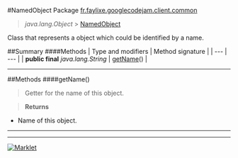 #NamedObject
Package <a href="README.md"> fr.faylixe.googlecodejam.client.common</a><br>

> *java.lang.Object* > <a href="NamedObject.md"> NamedObject</a>

<p>Class that represents a object which
 could be identified by a name.</p>

##Summary
####Methods
| Type and modifiers | Method signature |
| --- | --- |
| **public final** *java.lang.String* | <a href="#getname"> getName</a>() |

---


##Methods
####getName()
> Getter for the name of this object.

> **Returns**
* Name of this object.


---

---

[![Marklet](https://img.shields.io/badge/Generated%20by-Marklet-green.svg)](https://github.com/Faylixe/marklet)